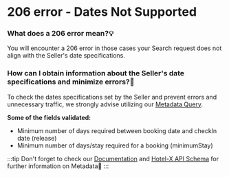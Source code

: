 ﻿---
sidebar_position: 11
---

# 206 error - Dates Not Supported


### What does a 206 error mean?💡
You will encounter a 206 error in those cases your Search request does not align with the Seller's date specifications.

### How can I obtain information about the Seller's date specifications and minimize errors?🚫
To check the dates specifications set by the Seller and prevent errors and unnecessary traffic, we strongly advise utilizing our [Metadata Query](/kb/our-products/are-you-a-buyer/our-methods/static-content/hotel-x-metadata-query).
 
**Some of the fields validated:**

- Minimum number of days required between booking date and checkIn date (release)
- Minimum number of days/stay required for a booking (minimumStay)

:::tip
Don't forget to check our [Documentation](/docs/apis/for-buyers/hotel-x-pull-buyers-api/content/metadata) and [Hotel-X API Schema](https://api.travelgatex.com/) for further information on Metadata🚀
:::